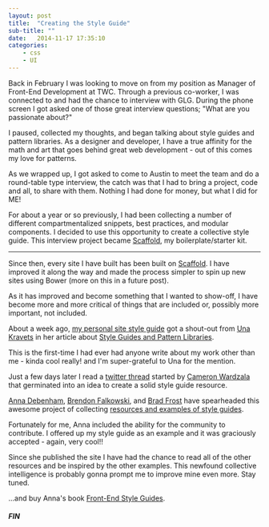 ```yaml
---
layout: post
title:  "Creating the Style Guide"
sub-title: ""
date:   2014-11-17 17:35:10
categories: 
    - css
    - UI
---
```


Back in February I was looking to move on from my position as Manager of Front-End Development at TWC. Through a previous co-worker, I was connected to and had the chance to interview with GLG. During the phone screen I got asked one of those great interview questions; "What are you passionate about?"

I paused, collected my thoughts, and began talking about style guides and pattern libraries. As a designer and developer, I have a true affinity for the math and art that goes behind great web development - out of this comes my love for patterns.

As we wrapped up, I got asked to come to Austin to meet the team and do a round-table type interview, the catch was that I had to bring a project, code and all, to share with them. Nothing I had done for money, but what I did for ME!

For about a year or so previously, I had been collecting a number of different compartmentalized snippets, best practices, and modular components. I decided to use this opportunity to create a collective style guide. This interview project became <a href="http://quattromani.github.io/scaffold/">Scaffold</a>, my boilerplate/starter kit.

---

Since then, every site I have built has been built on <a href="http://quattromani.github.io/scaffold/">Scaffold</a>. I have improved it along the way and made the process simpler to spin up new sites using Bower (more on this in a future post). 

As it has improved and become something that I wanted to show-off, I have become more and more critical of things that are included or, possibly more important, not included. 

About a week ago, <a href="/styleguide">my personal site style guide</a> got a shout-out from <a href="http://una.github.io/">Una Kravets</a> in her article about <a href="http://una.github.io/pattern-libraries/">Style Guides and Pattern Libraries</a>. 

This is the first-time I had ever had anyone write about my work other than me - kinda cool really! and I'm super-grateful to Una for the mention.

Just a few days later I read a <a href="https://twitter.com/CamWardzala/status/533333088710164480">twitter thread</a> started by <a href="https://twitter.com/CamWardzala">Cameron Wardzala</a> that germinated into an idea to create a solid style guide resource.

<a href="https://twitter.com/anna_debenham">Anna Debenham</a>, <a href="https://twitter.com/Falkowski">Brendon Falkowski</a>, and <a href="https://twitter.com/brad_frost">Brad Frost</a> have spearheaded this awesome project of collecting <a href="http://styleguides.io">resources and examples of style guides</a>.

Fortunately for me, Anna included the ability for the community to contribute. I offered up my style guide as an example and it was graciously accepted - again, very cool!!

Since she published the site I have had the chance to read all of the other resources and be inspired by the other examples. This newfound collective intelligence is probably gonna prompt me to improve mine even more. Stay tuned.

...and buy Anna's book <a href="http://maban.co.uk/projects/front-end-style-guides/">Front-End Style Guides</a>.

<h5>FIN</h5>
